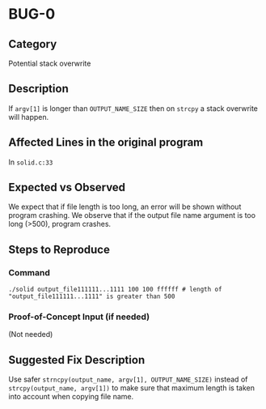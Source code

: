 # BUG-0
## Category
Potential stack overwrite

## Description

If `argv[1]` is longer than `OUTPUT_NAME_SIZE` then on `strcpy` a stack overwrite will happen.

## Affected Lines in the original program
In `solid.c:33`

## Expected vs Observed
We expect that if file length is too long, an error will be shown without program crashing. We observe that if the output file name argument is too long (>500), program crashes.

## Steps to Reproduce

### Command

```
./solid output_file111111...1111 100 100 ffffff # length of "output_file111111...1111" is greater than 500
```
### Proof-of-Concept Input (if needed)
(Not needed)

## Suggested Fix Description
Use safer `strncpy(output_name, argv[1], OUTPUT_NAME_SIZE)` instead of `strcpy(output_name, argv[1])` to make sure that maximum length is taken into account when copying file name.
